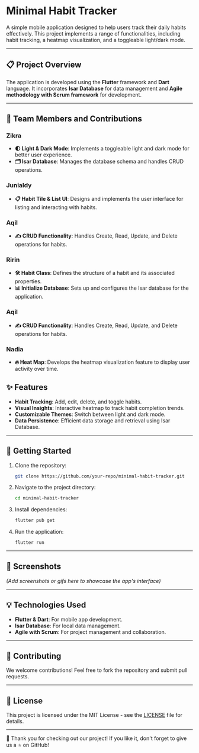 # Minimal Habit Tracker

A simple mobile application designed to help users track their daily habits effectively. This project implements a range of functionalities, including habit tracking, a heatmap visualization, and a toggleable light/dark mode.

---

## 📋 Project Overview

The application is developed using the **Flutter** framework and **Dart** language. It incorporates **Isar Database** for data management and **Agile methodology with Scrum framework** for development. 

---

## 👥 Team Members and Contributions
### Zikra
- **🌓 Light & Dark Mode**: Implements a toggleable light and dark mode for better user experience.
- **🗂️ Isar Database**: Manages the database schema and handles CRUD operations.

### Junialdy
- **📋 Habit Tile & List UI**: Designs and implements the user interface for listing and interacting with habits.

### Aqil
- **✍️ CRUD Functionality**: Handles Create, Read, Update, and Delete operations for habits.

### Ririn
- **🛠️ Habit Class**: Defines the structure of a habit and its associated properties.
- **📊 Initialize Database**: Sets up and configures the Isar database for the application.

### Aqil
- **✍️ CRUD Functionality**: Handles Create, Read, Update, and Delete operations for habits.

### Nadia
- **🔥 Heat Map**: Develops the heatmap visualization feature to display user activity over time.

## ✨ Features

- **Habit Tracking**: Add, edit, delete, and toggle habits.
- **Visual Insights**: Interactive heatmap to track habit completion trends.
- **Customizable Themes**: Switch between light and dark mode.
- **Data Persistence**: Efficient data storage and retrieval using Isar Database.

---

## 🚀 Getting Started

1. Clone the repository:
   ```bash
   git clone https://github.com/your-repo/minimal-habit-tracker.git
   ```

2. Navigate to the project directory:
   ```bash
   cd minimal-habit-tracker
   ```

3. Install dependencies:
   ```bash
   flutter pub get
   ```

4. Run the application:
   ```bash
   flutter run
   ```

---

## 📱 Screenshots

*(Add screenshots or gifs here to showcase the app's interface)*

---

## 💡 Technologies Used

- **Flutter & Dart**: For mobile app development.
- **Isar Database**: For local data management.
- **Agile with Scrum**: For project management and collaboration.

---

## 🤝 Contributing

We welcome contributions! Feel free to fork the repository and submit pull requests.

---

## 📜 License

This project is licensed under the MIT License - see the [LICENSE](LICENSE) file for details.

---

🌟 Thank you for checking out our project! If you like it, don't forget to give us a ⭐ on GitHub!
